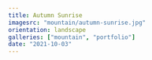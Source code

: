 ```yaml
---
title: Autumn Sunrise
imagesrc: "mountain/autumn-sunrise.jpg"
orientation: landscape
galleries: ["mountain", "portfolio"]
date: "2021-10-03"
---
```

